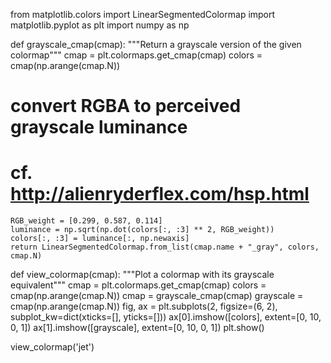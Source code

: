 from matplotlib.colors import LinearSegmentedColormap
import matplotlib.pyplot as plt
import numpy as np

def grayscale_cmap(cmap):
    """Return a grayscale version of the given colormap"""
    cmap = plt.colormaps.get_cmap(cmap)
    colors = cmap(np.arange(cmap.N))

# convert RGBA to perceived grayscale luminance
# cf. http://alienryderflex.com/hsp.html
    RGB_weight = [0.299, 0.587, 0.114]
    luminance = np.sqrt(np.dot(colors[:, :3] ** 2, RGB_weight))
    colors[:, :3] = luminance[:, np.newaxis]
    return LinearSegmentedColormap.from_list(cmap.name + "_gray", colors, cmap.N)

def view_colormap(cmap):
    """Plot a colormap with its grayscale equivalent"""
    cmap = plt.colormaps.get_cmap(cmap)
    colors = cmap(np.arange(cmap.N))
    cmap = grayscale_cmap(cmap)
    grayscale = cmap(np.arange(cmap.N))
    fig, ax = plt.subplots(2, figsize=(6, 2),
    subplot_kw=dict(xticks=[], yticks=[]))
    ax[0].imshow([colors], extent=[0, 10, 0, 1])
    ax[1].imshow([grayscale], extent=[0, 10, 0, 1])
    plt.show()

view_colormap('jet')